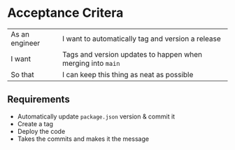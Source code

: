 # Acceptance Critera

|                |                                                             |
| -------------- | ----------------------------------------------------------- |
| As an engineer | I want to automatically tag and version a release           |
| I want         | Tags and version updates to happen when merging into `main` |
| So that        | I can keep this thing as neat as possible                   |

## Requirements
- Automatically update `package.json` version & commit it
- Create a tag
- Deploy the code
- Takes the commits and makes it the message
